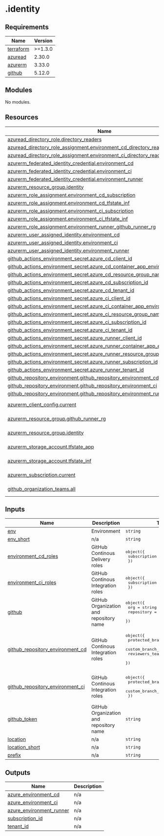 # .identity

<!-- BEGINNING OF PRE-COMMIT-TERRAFORM DOCS HOOK -->
## Requirements

| Name | Version |
|------|---------|
| <a name="requirement_terraform"></a> [terraform](#requirement\_terraform) | >=1.3.0 |
| <a name="requirement_azuread"></a> [azuread](#requirement\_azuread) | 2.30.0 |
| <a name="requirement_azurerm"></a> [azurerm](#requirement\_azurerm) | 3.33.0 |
| <a name="requirement_github"></a> [github](#requirement\_github) | 5.12.0 |

## Modules

No modules.

## Resources

| Name | Type |
|------|------|
| [azuread_directory_role.directory_readers](https://registry.terraform.io/providers/hashicorp/azuread/2.30.0/docs/resources/directory_role) | resource |
| [azuread_directory_role_assignment.environment_cd_directory_readers](https://registry.terraform.io/providers/hashicorp/azuread/2.30.0/docs/resources/directory_role_assignment) | resource |
| [azuread_directory_role_assignment.environment_ci_directory_readers](https://registry.terraform.io/providers/hashicorp/azuread/2.30.0/docs/resources/directory_role_assignment) | resource |
| [azurerm_federated_identity_credential.environment_cd](https://registry.terraform.io/providers/hashicorp/azurerm/3.33.0/docs/resources/federated_identity_credential) | resource |
| [azurerm_federated_identity_credential.environment_ci](https://registry.terraform.io/providers/hashicorp/azurerm/3.33.0/docs/resources/federated_identity_credential) | resource |
| [azurerm_federated_identity_credential.environment_runner](https://registry.terraform.io/providers/hashicorp/azurerm/3.33.0/docs/resources/federated_identity_credential) | resource |
| [azurerm_resource_group.identity](https://registry.terraform.io/providers/hashicorp/azurerm/3.33.0/docs/resources/resource_group) | resource |
| [azurerm_role_assignment.environment_cd_subscription](https://registry.terraform.io/providers/hashicorp/azurerm/3.33.0/docs/resources/role_assignment) | resource |
| [azurerm_role_assignment.environment_cd_tfstate_inf](https://registry.terraform.io/providers/hashicorp/azurerm/3.33.0/docs/resources/role_assignment) | resource |
| [azurerm_role_assignment.environment_ci_subscription](https://registry.terraform.io/providers/hashicorp/azurerm/3.33.0/docs/resources/role_assignment) | resource |
| [azurerm_role_assignment.environment_ci_tfstate_inf](https://registry.terraform.io/providers/hashicorp/azurerm/3.33.0/docs/resources/role_assignment) | resource |
| [azurerm_role_assignment.environment_runner_github_runner_rg](https://registry.terraform.io/providers/hashicorp/azurerm/3.33.0/docs/resources/role_assignment) | resource |
| [azurerm_user_assigned_identity.environment_cd](https://registry.terraform.io/providers/hashicorp/azurerm/3.33.0/docs/resources/user_assigned_identity) | resource |
| [azurerm_user_assigned_identity.environment_ci](https://registry.terraform.io/providers/hashicorp/azurerm/3.33.0/docs/resources/user_assigned_identity) | resource |
| [azurerm_user_assigned_identity.environment_runner](https://registry.terraform.io/providers/hashicorp/azurerm/3.33.0/docs/resources/user_assigned_identity) | resource |
| [github_actions_environment_secret.azure_cd_client_id](https://registry.terraform.io/providers/integrations/github/5.12.0/docs/resources/actions_environment_secret) | resource |
| [github_actions_environment_secret.azure_cd_container_app_environment_name](https://registry.terraform.io/providers/integrations/github/5.12.0/docs/resources/actions_environment_secret) | resource |
| [github_actions_environment_secret.azure_cd_resource_group_name](https://registry.terraform.io/providers/integrations/github/5.12.0/docs/resources/actions_environment_secret) | resource |
| [github_actions_environment_secret.azure_cd_subscription_id](https://registry.terraform.io/providers/integrations/github/5.12.0/docs/resources/actions_environment_secret) | resource |
| [github_actions_environment_secret.azure_cd_tenant_id](https://registry.terraform.io/providers/integrations/github/5.12.0/docs/resources/actions_environment_secret) | resource |
| [github_actions_environment_secret.azure_ci_client_id](https://registry.terraform.io/providers/integrations/github/5.12.0/docs/resources/actions_environment_secret) | resource |
| [github_actions_environment_secret.azure_ci_container_app_environment_name](https://registry.terraform.io/providers/integrations/github/5.12.0/docs/resources/actions_environment_secret) | resource |
| [github_actions_environment_secret.azure_ci_resource_group_name](https://registry.terraform.io/providers/integrations/github/5.12.0/docs/resources/actions_environment_secret) | resource |
| [github_actions_environment_secret.azure_ci_subscription_id](https://registry.terraform.io/providers/integrations/github/5.12.0/docs/resources/actions_environment_secret) | resource |
| [github_actions_environment_secret.azure_ci_tenant_id](https://registry.terraform.io/providers/integrations/github/5.12.0/docs/resources/actions_environment_secret) | resource |
| [github_actions_environment_secret.azure_runner_client_id](https://registry.terraform.io/providers/integrations/github/5.12.0/docs/resources/actions_environment_secret) | resource |
| [github_actions_environment_secret.azure_runner_container_app_environment_name](https://registry.terraform.io/providers/integrations/github/5.12.0/docs/resources/actions_environment_secret) | resource |
| [github_actions_environment_secret.azure_runner_resource_group_name](https://registry.terraform.io/providers/integrations/github/5.12.0/docs/resources/actions_environment_secret) | resource |
| [github_actions_environment_secret.azure_runner_subscription_id](https://registry.terraform.io/providers/integrations/github/5.12.0/docs/resources/actions_environment_secret) | resource |
| [github_actions_environment_secret.azure_runner_tenant_id](https://registry.terraform.io/providers/integrations/github/5.12.0/docs/resources/actions_environment_secret) | resource |
| [github_repository_environment.github_repository_environment_cd](https://registry.terraform.io/providers/integrations/github/5.12.0/docs/resources/repository_environment) | resource |
| [github_repository_environment.github_repository_environment_ci](https://registry.terraform.io/providers/integrations/github/5.12.0/docs/resources/repository_environment) | resource |
| [github_repository_environment.github_repository_environment_runner](https://registry.terraform.io/providers/integrations/github/5.12.0/docs/resources/repository_environment) | resource |
| [azurerm_client_config.current](https://registry.terraform.io/providers/hashicorp/azurerm/3.33.0/docs/data-sources/client_config) | data source |
| [azurerm_resource_group.github_runner_rg](https://registry.terraform.io/providers/hashicorp/azurerm/3.33.0/docs/data-sources/resource_group) | data source |
| [azurerm_resource_group.identity](https://registry.terraform.io/providers/hashicorp/azurerm/3.33.0/docs/data-sources/resource_group) | data source |
| [azurerm_storage_account.tfstate_app](https://registry.terraform.io/providers/hashicorp/azurerm/3.33.0/docs/data-sources/storage_account) | data source |
| [azurerm_storage_account.tfstate_inf](https://registry.terraform.io/providers/hashicorp/azurerm/3.33.0/docs/data-sources/storage_account) | data source |
| [azurerm_subscription.current](https://registry.terraform.io/providers/hashicorp/azurerm/3.33.0/docs/data-sources/subscription) | data source |
| [github_organization_teams.all](https://registry.terraform.io/providers/integrations/github/5.12.0/docs/data-sources/organization_teams) | data source |

## Inputs

| Name | Description | Type | Default | Required |
|------|-------------|------|---------|:--------:|
| <a name="input_env"></a> [env](#input\_env) | Environment | `string` | n/a | yes |
| <a name="input_env_short"></a> [env\_short](#input\_env\_short) | n/a | `string` | n/a | yes |
| <a name="input_environment_cd_roles"></a> [environment\_cd\_roles](#input\_environment\_cd\_roles) | GitHub Continous Delivery roles | <pre>object({<br>    subscription = list(string)<br>  })</pre> | n/a | yes |
| <a name="input_environment_ci_roles"></a> [environment\_ci\_roles](#input\_environment\_ci\_roles) | GitHub Continous Integration roles | <pre>object({<br>    subscription = list(string)<br>  })</pre> | n/a | yes |
| <a name="input_github"></a> [github](#input\_github) | GitHub Organization and repository name | <pre>object({<br>    org        = string<br>    repository = string<br>  })</pre> | n/a | yes |
| <a name="input_github_repository_environment_cd"></a> [github\_repository\_environment\_cd](#input\_github\_repository\_environment\_cd) | GitHub Continous Integration roles | <pre>object({<br>    protected_branches     = bool<br>    custom_branch_policies = bool<br>    reviewers_teams        = list(string)<br>  })</pre> | n/a | yes |
| <a name="input_github_repository_environment_ci"></a> [github\_repository\_environment\_ci](#input\_github\_repository\_environment\_ci) | GitHub Continous Integration roles | <pre>object({<br>    protected_branches     = bool<br>    custom_branch_policies = bool<br>  })</pre> | n/a | yes |
| <a name="input_github_token"></a> [github\_token](#input\_github\_token) | GitHub Organization and repository name | `string` | n/a | yes |
| <a name="input_location"></a> [location](#input\_location) | n/a | `string` | `"westeurope"` | no |
| <a name="input_location_short"></a> [location\_short](#input\_location\_short) | n/a | `string` | `"weu"` | no |
| <a name="input_prefix"></a> [prefix](#input\_prefix) | n/a | `string` | n/a | yes |

## Outputs

| Name | Description |
|------|-------------|
| <a name="output_azure_environment_cd"></a> [azure\_environment\_cd](#output\_azure\_environment\_cd) | n/a |
| <a name="output_azure_environment_ci"></a> [azure\_environment\_ci](#output\_azure\_environment\_ci) | n/a |
| <a name="output_azure_environment_runner"></a> [azure\_environment\_runner](#output\_azure\_environment\_runner) | n/a |
| <a name="output_subscription_id"></a> [subscription\_id](#output\_subscription\_id) | n/a |
| <a name="output_tenant_id"></a> [tenant\_id](#output\_tenant\_id) | n/a |
<!-- END OF PRE-COMMIT-TERRAFORM DOCS HOOK -->
